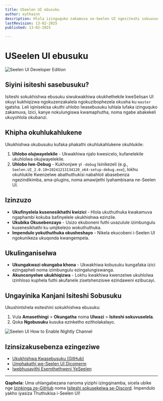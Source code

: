 ```yaml
---
title: USeelen UI ebusuku
author: eythainn
description: Hlola izinguquko zakamuva ze-Seelen UI ngesiteshi sokuvuselela ebusuku!
lastRevision: 13-02-2025
published: 13-02-2025

---
```


# USeelen UI ebusuku

![Seelen UI Developer Edition](https://github.com/user-attachments/assets/76634b49-7b09-4ef2-9643-e93542309f5d)

## Siyini isiteshi sasebusuku?

Isiteshi sokukhishwa ebusuku siwukwakhiwa okukhethekile kweSelisan UI okuyi
 kukhiqizwa ngokuzenzakalela ngokuzibophezela okusha ku `master` igatsha. Leli
 iqinisekisa ukuthi uhlobo lwasebusuku luhlala lufaka izinguquko zakamuva,
 Izici, kanye nokulungiswa kwamaphutha, noma ngabe abakekeli ukuyohlola okubanzi.

## Khipha okuhlukahlukene

Ukukhishwa okubusuku kufaka phakathi okuhlukahlukene okuhlukile:

1. **Uhlobo olujwayelekile** - Ukwakhiwa njalo kwesicelo, kufanelekile
    ukuhlolwa okujwayelekile.
2. **Uhlobo lwe-Debug** - Kukhonjwe yi `-debug` Isinikezeli (e.g.,
   `Seelen.UI_2.0.10+20241213134120_x64-setup-debug.exe`), lokhu okuhlukile
    Kwenzelwe abathuthukisi nabahloli abasebenza ngezindikimba, ama-plugins, noma amawijethi
    Iyahambisana ne-Seelen UI.

## Izinzuzo

* **Ukufinyelela kusenesikhathi kwizici** - Hlola ukuthuthuka kwakamuva ngaphambi kokuba bafinyelele
   ukukhishwa ezinzile.
* **Ukubika Okusebenzayo** - Usizo ekuboneni futhi uxazulule izimbungulu kusenesikhathi ku
   umjikelezo wokuthuthuka.
* **Impendulo yokuthuthuka okusheshayo** - Nikela ekucobeni i-Seelen UI ngokunikeza
   ukuqonda kwangempela.

## Ukulinganiselwa

* **Ukungakwazi okungaba khona** - Ukwakhiwa kobusuku kungafaka izici ezingapheli noma
   izimbungulu ezingalungiswanga.
* **Akunconyelwe ukukhiqizwa** - Lokhu kwakhiwa kwenzelwe ukuhlolwa
   izinhloso kuphela futhi akufanele zisetshenziswe ezindaweni ezibucayi.

## Ungayinika Kanjani Isiteshi Sobusuku

Ukushintshela esiteshini sokukhishwa ebusuku:

1. Vula **Amasethingi** > **Okungatha** noma **Ulwazi** > **Isiteshi sokuvuselela**.
2. Qoka **Ngobusuku** kusuka ezinketho ezitholakalayo.

![Seelen UI How to Enable Nightly Channel](https://github.com/user-attachments/assets/ae88aeac-98cc-4424-a9e7-fb59740b694e)

## Izinsizakusebenza ezingeziwe

* [Ukukhishwa Kwasebusuku (GitHub)](https://github.com/eythaann/Seelen-UI/releases/tag/nightly)
* [Umphakathi we-Seelen UI Dicomerm](https://discord.gg/ABfASx5ZAJ)
* [Iwebhusayithi Esemthethweni YeSeelen](https://seelen.io)

***

**Qaphela:** Uma uhlangabezana nanoma yiziphi izingqinamba, sicela ubike nge
[Izinkinga ze-GitHub](https://github.com/eythaann/Seelen-UI/issues) noma
[Isiteshi sokusekelwa se-Discord](https://discord.gg/ABfASx5ZAJ). Impendulo yakho iyasiza
 Thuthukisa i-Seelen UI!
